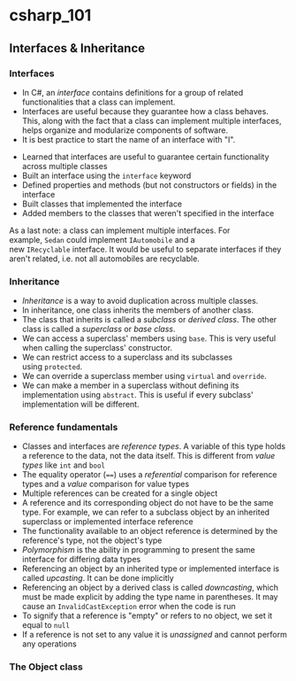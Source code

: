 # csharp_101

## Interfaces & Inheritance

### Interfaces

-   In C#, an *interface* contains definitions for a group of related functionalities that a class can implement.
-   Interfaces are useful because they guarantee how a class behaves. This, along with the fact that a class can implement multiple interfaces, helps organize and modularize components of software.
-   It is best practice to start the name of an interface with "I".

<!-- Delete/amend the below -->

-   Learned that interfaces are useful to guarantee certain functionality across multiple classes
-   Built an interface using the `interface` keyword
-   Defined properties and methods (but not constructors or fields) in the interface
-   Built classes that implemented the interface
-   Added members to the classes that weren't specified in the interface

As a last note: a class can implement multiple interfaces. For example, `Sedan` could implement `IAutomobile` and a new `IRecyclable` interface. It would be useful to separate interfaces if they aren't related, i.e. not all automobiles are recyclable.

### Inheritance

-   *Inheritance* is a way to avoid duplication across multiple classes.
-   In inheritance, one class inherits the members of another class.
-   The class that inherits is called a *subclass* or *derived class*. The other class is called a *superclass* or *base class*.
-   We can access a superclass' members using `base`. This is very useful when calling the superclass' constructor.
-   We can restrict access to a superclass and its subclasses using `protected`.
-   We can override a superclass member using `virtual` and `override`.
-   We can make a member in a superclass without defining its implementation using `abstract`. This is useful if every subclass' implementation will be different.

### Reference fundamentals

-   Classes and interfaces are *reference types*. A variable of this type holds a reference to the data, not the data itself. This is different from *value types* like `int` and `bool`
-   The equality operator (`==`) uses a *referential* comparison for reference types and a *value* comparison for value types
-   Multiple references can be created for a single object
-   A reference and its corresponding object do not have to be the same type. For example, we can refer to a subclass object by an inherited superclass or implemented interface reference
-   The functionality available to an object reference is determined by the reference's type, not the object's type
-   *Polymorphism* is the ability in programming to present the same interface for differing data types
-   Referencing an object by an inherited type or implemented interface is called *upcasting*. It can be done implicitly
-   Referencing an object by a derived class is called *downcasting*, which must be made explicit by adding the type name in parentheses. It may cause an `InvalidCastException` error when the code is run
-   To signify that a reference is "empty" or refers to no object, we set it equal to `null`
-   If a reference is not set to any value it is *unassigned* and cannot perform any operations

### The Object class
